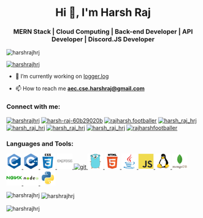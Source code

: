 <h1 align="center">Hi 👋, I'm Harsh Raj</h1>
<h3 align="center">MERN Stack | Cloud Computing | Back-end Developer | API Developer | Discord.JS Developer</h3>

<p align="left"> <img src="https://komarev.com/ghpvc/?username=harshrajhrj&label=Profile%20views&color=0e75b6&style=flat" alt="harshrajhrj" /> </p>

<!-- <p align="left"> <a href="https://github.com/ryo-ma/github-profile-trophy"><img src="https://github-profile-trophy.vercel.app/?username=harshrajhrj" alt="harshrajhrj" /></a> </p> -->

<p align="left"> <a href="https://twitter.com/harshrajhrj" target="blank"><img src="https://img.shields.io/twitter/follow/harshrajhrj?logo=twitter&style=for-the-badge" alt="harshrajhrj" /></a> </p>

- 🔭 I’m currently working on [logger.log](https://loggerlog.me)

- 📫 How to reach me **aec.cse.harshraj@gmail.com**

<h3 align="left">Connect with me:</h3>
<p align="left">
<a href="https://twitter.com/harshrajhrj" target="blank"><img align="center" src="https://raw.githubusercontent.com/rahuldkjain/github-profile-readme-generator/master/src/images/icons/Social/twitter.svg" alt="harshrajhrj" height="30" width="40" target="_blank"/></a>
<a href="https://linkedin.com/in/harshrajhrj" target="blank"><img align="center" src="https://raw.githubusercontent.com/rahuldkjain/github-profile-readme-generator/master/src/images/icons/Social/linked-in-alt.svg" alt="harsh-raj-60b29020b" height="30" width="40" target="_blank"/></a>
<a href="https://fb.com/harshrajhrj" target="blank"><img align="center" src="https://raw.githubusercontent.com/rahuldkjain/github-profile-readme-generator/master/src/images/icons/Social/facebook.svg" alt="rajharsh.footballer" height="30" width="40" target="_blank"/></a>
<a href="https://instagram.com/harsh_raj_hrj" target="blank"><img align="center" src="https://raw.githubusercontent.com/rahuldkjain/github-profile-readme-generator/master/src/images/icons/Social/instagram.svg" alt="harsh_raj_hrj" height="30" width="40" target="_blank"/></a>
<a href="https://www.codechef.com/users/harsh_raj_hrj" target="blank"><img align="center" src="https://cdn.jsdelivr.net/npm/simple-icons@3.1.0/icons/codechef.svg" alt="harsh_raj_hrj" height="30" width="40" target="_blank"/></a>
<a href="https://www.hackerrank.com/harsh_raj_hrj" target="blank"><img align="center" src="https://raw.githubusercontent.com/rahuldkjain/github-profile-readme-generator/master/src/images/icons/Social/hackerrank.svg" alt="harsh_raj_hrj" height="30" width="40" target="_blank"/></a>
<a href="https://www.leetcode.com/harsh_raj_hrj" target="blank"><img align="center" src="https://raw.githubusercontent.com/rahuldkjain/github-profile-readme-generator/master/src/images/icons/Social/leet-code.svg" alt="harsh_raj_hrj" height="30" width="40" target="_blank"/></a>
<a href="https://auth.geeksforgeeks.org/user/harshrajhrj" target="blank"><img align="center" src="https://raw.githubusercontent.com/rahuldkjain/github-profile-readme-generator/master/src/images/icons/Social/geeks-for-geeks.svg" alt="rajharshfootballer" height="30" width="40" target="_blank"/></a>
</p>

<h3 align="left">Languages and Tools:</h3>
<p align="left"> <a href="https://www.cprogramming.com/" target="_blank" rel="noreferrer"> <img src="https://raw.githubusercontent.com/devicons/devicon/master/icons/c/c-original.svg" alt="c" width="40" height="40"/> </a> <a href="https://www.w3schools.com/cpp/" target="_blank" rel="noreferrer"> <img src="https://raw.githubusercontent.com/devicons/devicon/master/icons/cplusplus/cplusplus-original.svg" alt="cplusplus" width="40" height="40"/> </a> <a href="https://www.w3schools.com/css/" target="_blank" rel="noreferrer"> <img src="https://raw.githubusercontent.com/devicons/devicon/master/icons/css3/css3-original-wordmark.svg" alt="css3" width="40" height="40"/> </a> <a href="https://expressjs.com" target="_blank" rel="noreferrer"> <img src="https://raw.githubusercontent.com/devicons/devicon/master/icons/express/express-original-wordmark.svg" alt="express" width="40" height="40"/> </a> <a href="https://git-scm.com/" target="_blank" rel="noreferrer"> <img src="https://www.vectorlogo.zone/logos/git-scm/git-scm-icon.svg" alt="git" width="40" height="40"/> </a> <a href="https://golang.org" target="_blank" rel="noreferrer"> <img src="https://raw.githubusercontent.com/devicons/devicon/master/icons/go/go-original.svg" alt="go" width="40" height="40"/> </a> <a href="https://www.w3.org/html/" target="_blank" rel="noreferrer"> <img src="https://raw.githubusercontent.com/devicons/devicon/master/icons/html5/html5-original-wordmark.svg" alt="html5" width="40" height="40"/> </a> <a href="https://www.java.com" target="_blank" rel="noreferrer"> <img src="https://raw.githubusercontent.com/devicons/devicon/master/icons/java/java-original.svg" alt="java" width="40" height="40"/> </a> <a href="https://developer.mozilla.org/en-US/docs/Web/JavaScript" target="_blank" rel="noreferrer"> <img src="https://raw.githubusercontent.com/devicons/devicon/master/icons/javascript/javascript-original.svg" alt="javascript" width="40" height="40"/> </a> <a href="https://www.linux.org/" target="_blank" rel="noreferrer"> <img src="https://raw.githubusercontent.com/devicons/devicon/master/icons/linux/linux-original.svg" alt="linux" width="40" height="40"/> </a> <a href="https://www.mongodb.com/" target="_blank" rel="noreferrer"> <img src="https://raw.githubusercontent.com/devicons/devicon/master/icons/mongodb/mongodb-original-wordmark.svg" alt="mongodb" width="40" height="40"/> </a> <a href="https://www.nginx.com" target="_blank" rel="noreferrer"> <img src="https://raw.githubusercontent.com/devicons/devicon/master/icons/nginx/nginx-original.svg" alt="nginx" width="40" height="40"/> </a> <a href="https://nodejs.org" target="_blank" rel="noreferrer"> <img src="https://raw.githubusercontent.com/devicons/devicon/master/icons/nodejs/nodejs-original-wordmark.svg" alt="nodejs" width="40" height="40"/> </a> <a href="https://www.python.org" target="_blank" rel="noreferrer"> <img src="https://raw.githubusercontent.com/devicons/devicon/master/icons/python/python-original.svg" alt="python" width="40" height="40"/> </a> </p>

<p><img align="left" src="https://github-readme-stats.vercel.app/api/top-langs?username=harshrajhrj&show_icons=true&locale=en&layout=compact" alt="harshrajhrj" /></p>

<p>&nbsp;<img align="center" src="https://github-readme-stats.vercel.app/api?username=harshrajhrj&show_icons=true&locale=en" alt="harshrajhrj" /></p>

<p><img align="center" src="https://github-readme-streak-stats.herokuapp.com/?user=harshrajhrj&" alt="harshrajhrj" /></p>
